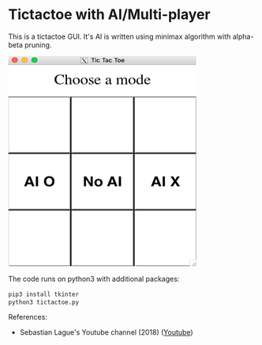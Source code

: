 # Tictactoe with AI/Multi-player
This is a tictactoe GUI. It's AI is written using minimax algorithm with alpha-beta pruning. 

<kbd>
<img src="https://github.com/SphericalCowww/GUI_tictactoe/blob/main/display.png" width="381" height="425">
</kbd>

The code runs on python3 with additional packages:

    pip3 install tkinter
    python3 tictactoe.py

References:
- Sebastian Lague's Youtube channel (2018) (<a href="https://www.youtube.com/watch?v=l-hh51ncgDI">Youtube</a>)
